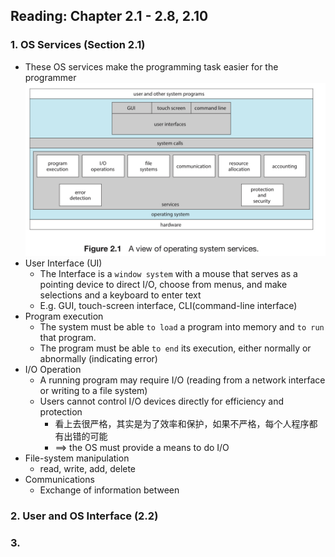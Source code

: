 ## Reading: Chapter 2.1 - 2.8, 2.10

### 1. OS Services (Section 2.1)
- These OS services make the programming task easier for the programmer
![OS_Services](imgs/OS_Services.jpeg)
- User Interface (UI)
  - The Interface is a `window system` with a mouse that serves as a pointing device to direct I/O, choose from menus, and make selections and a keyboard to enter text
  - E.g. GUI, touch-screen interface, CLI(command-line interface)
- Program execution
  - The system must be able `to load` a program into memory and `to run` that program.
  - The program must be able `to end` its execution, either normally or abnormally (indicating error)
- I/O Operation
  - A running program may require I/O (reading from a network interface or writing to a file system)
  - Users cannot control I/O devices directly for efficiency and protection 
    - 看上去很严格，其实是为了效率和保护，如果不严格，每个人程序都有出错的可能
    - ==> the OS must provide a means to do I/O
- File-system manipulation
  - read, write, add, delete
- Communications
  - Exchange of information between

### 2. User and OS Interface (2.2)

### 3.
